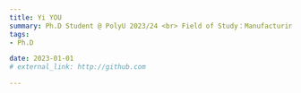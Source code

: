 ```yaml
---
title: Yi YOU  
summary: Ph.D Student @ PolyU 2023/24 <br> Field of Study：Manufacturing Planning, Scheduling and Execution <br> B.E. (Central South University)，M.Sc.(The University of Hong Kong)
tags:
- Ph.D

date: 2023-01-01
# external_link: http://github.com

---
```

